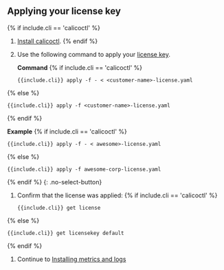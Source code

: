 ## Applying your license key

{% if include.cli == 'calicoctl' %}
1. [Install calicoctl]({{site.baseurl}}/{{page.version}}/getting-started/calicoctl/install#installing-calicoctl-as-a-kubernetes-pod).
{% endif %}

1. Use the following command to apply your [license key]({{site.baseurl}}/{{page.version}}/reference/calicoctl/resources/licensekey).

   **Command**
{% if include.cli == 'calicoctl' %}
   ```
   {{include.cli}} apply -f - < <customer-name>-license.yaml
   ```
{% else %}
   ```
   {{include.cli}} apply -f <customer-name>-license.yaml
   ```
{% endif %}


   **Example**
{% if include.cli == 'calicoctl' %}
   ```
   {{include.cli}} apply -f - < awesome>-license.yaml
   ```
{% else %}
   ```
   {{include.cli}} apply -f awesome-corp-license.yaml
   ```
{% endif %}
   {: .no-select-button}

1. Confirm that the license was applied:
{% if include.cli == 'calicoctl' %}
   ```
   {{include.cli}} get license
   ```
{% else %}
   ```
   {{include.cli}} get licensekey default
   ```
{% endif %}
1. Continue to [Installing metrics and logs](#installing-metrics-and-logs)

